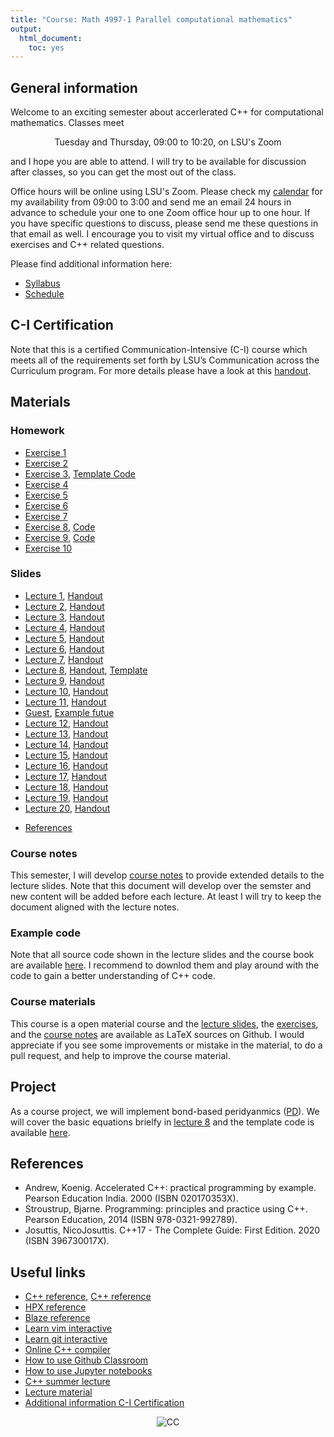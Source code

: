```yaml
---
title: "Course: Math 4997-1 Parallel computational mathematics"
output:
  html_document:
    toc: yes
---
```


## General information

Welcome to an exciting semester about accerlerated C++ for computational mathematics. Classes meet

<center>Tuesday and Thursday, 09:00 to 10:20, on LSU's Zoom</center>

and I hope you are able to attend. I will try to be available for discussion after classes, so you can get the most out of the class. 

Office hours will be online using LSU's Zoom. Please check my [calendar](https://www.diehlpk.de/calendar/) for my availability from 09:00 to 3:00
and send me an email 24 hours in advance to schedule your one to one Zoom office hour up to one hour. If you have specific questions to discuss,
please send me these questions in that email as well. I encourage you to visit my virtual office and to discuss exercises and C++ related questions. 

Please find additional information here:

* [Syllabus](syllabus.pdf)
* [Schedule](timetable.pdf)

## C-I Certification

Note that this is a certified Communication-Intensive (C-I) course which meets all of the requirements set forth by LSU’s Communication across the Curriculum program. For more details please have a look at this [handout](https://www.lsu.edu/academicaffairs/cxc/files/ci-student-resources.pdf). 


## Materials

### Homework

* [Exercise 1](exercise1.pdf)
* [Exercise 2](exercise2.pdf)
* [Exercise 3](exercise3.pdf), [Template Code](https://github.com/diehlpkteaching/N-Body)
* [Exercise 4](exercise4.pdf)
* [Exercise 5](exercise5.pdf)
* [Exercise 6](exercise6.pdf)
* [Exercise 7](exercise7.pdf)
* [Exercise 8](exercise8.pdf), [Code](https://github.com/diehlpkteaching/StencilLocaltoRemote/blob/master/Stencil2.ipynb)
* [Exercise 9](exercise9.pdf), [Code](https://github.com/diehlpkteaching/StencilLocaltoRemote/blob/master/Stencil4.ipynb)
* [Exercise 10](exercise10.pdf)

### Slides

* [Lecture 1](lecture1-slides.pdf), [Handout](lecture1-handout.pdf)
* [Lecture 2](lecture2-slides.pdf), [Handout](lecture2-handout.pdf)
* [Lecture 3](lecture3-slides.pdf), [Handout](lecture3-handout.pdf)
* [Lecture 4](lecture4-slides.pdf), [Handout](lecture4-handout.pdf)
* [Lecture 5](lecture5-slides.pdf), [Handout](lecture5-handout.pdf)
* [Lecture 6](lecture6-slides.pdf), [Handout](lecture6-handout.pdf)
* [Lecture 7](lecture7-slides.pdf), [Handout](lecture7-handout.pdf)
* [Lecture 8](lecture8-slides.pdf), [Handout](lecture8-handout.pdf), [Template](https://github.com/diehlpkteaching/PD)
* [Lecture 9](lecture9-slides.pdf), [Handout](lecture9-handout.pdf)
* [Lecture 10](lecture10-slides.pdf), [Handout](lecture10-handout.pdf)
* [Lecture 11](lecture11-slides.pdf), [Handout](lecture11-handout.pdf)
* [Guest](guest.pdf), [Example futue](future.cpp)
* [Lecture 12](lecture12-slides.pdf), [Handout](lecture12-handout.pdf)
* [Lecture 13](lecture13-slides.pdf), [Handout](lecture13-handout.pdf)
* [Lecture 14](lecture14-slides.pdf), [Handout](lecture14-handout.pdf)
* [Lecture 15](lecture15-slides.pdf), [Handout](lecture15-handout.pdf)
* [Lecture 16](lecture16-slides.pdf), [Handout](lecture16-handout.pdf)
* [Lecture 17](lecture17-slides.pdf), [Handout](lecture17-handout.pdf)
* [Lecture 18](lecture18-slides.pdf), [Handout](lecture18-handout.pdf)
* [Lecture 19](lecture19-slides.pdf), [Handout](lecture19-handout.pdf)
* [Lecture 20](lecture20-slides.pdf), [Handout](lecture20-handout.pdf)
<!--
* [Guest 1](Parallelism\ in\ C++\ \(lecture\ 1\).pdf)
* [Guest 2](Parallelism\ in\ C++\ \(lecture\ 2\).pdf)
-->
* [References](list.pdf)

### Course notes

This semester, I will develop [course notes](book.pdf) to provide extended details to the lecture slides. Note that this document will develop over the semster and new content will be added before each lecture. At least I will try to keep the document aligned with the lecture notes.  

### Example code

Note that all source code shown in the lecture slides and the course book are available [here](https://github.com/diehlpkteaching/ParallelComputationMathExamples). I recommend to downlod them and play around with the code to gain a better understanding of C++ code. 

### Course materials

This course is a open material course and the [lecture slides](https://github.com/diehlpkteaching/ParallelComputationMath), the [exercises](https://github.com/diehlpkteaching/ParallelComputationMathExercise), and the [course notes](https://github.com/diehlpkteaching/ParallelComputationMathScript) are available as LaTeX sources on Github. I would appreciate if you see some improvements or mistake in the material, to do a pull request, and help to improve the course material. 

## Project

As a course project, we will implement bond-based peridyanmics ([PD](https://en.wikipedia.org/wiki/peridynamics)). We will cover the basic equations brielfy in [lecture 8](lecture8.pdf) and the template code is available [here](https://github.com/diehlpkteaching/PD).

## References

* Andrew, Koenig. Accelerated C++: practical programming by example. Pearson Education India. 2000 (ISBN 020170353X).
* Stroustrup, Bjarne. Programming: principles and practice using C++. Pearson Education, 2014 (ISBN 978-0321-992789).
* Josuttis, NicoJosuttis. C++17 - The Complete Guide: First Edition. 2020 (ISBN 396730017X).

## Useful links 

* [C++ reference](https://en.cppreference.com/w/), [C++ reference](http://www.cplusplus.com/reference/)
* [HPX reference](https://stellar-group.github.io/hpx/docs/sphinx/latest/html/index.html)
* [Blaze reference](https://bitbucket.org/blaze-lib/blaze/wiki/Getting_Started)
* [Learn vim interactive](https://www.openvim.com/)
* [Learn git interactive](https://learngitbranching.js.org/)
* [Online C++ compiler](https://wandbox.org/)
* [How to use Github Classroom](https://www.diehlpk.de/blog/githubclassroom/)
* [How to use Jupyter notebooks](https://www.diehlpk.de/blog/jupyter-notebooks/)
* [C++ summer lecture](https://www.diehlpk.de/blog/cpp-lectures/)
* [Lecture material](https://github.com/diehlpkteaching/ParallelComputationMath)
* [Additional information C-I Certification](https://www.lsu.edu/academicaffairs/cxc/files/ci-student-resources.pdf)

<p style="text-align:center;"> <img src="https://mirrors.creativecommons.org/presskit/buttons/80x15/svg/by-nc-nd.svg" alt="CC"> </p>


